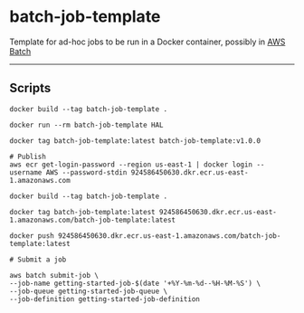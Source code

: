 # batch-job-template

Template for ad-hoc jobs to be run in a Docker container, possibly in [AWS Batch](https://aws.amazon.com/batch/)

---

## Scripts

```
docker build --tag batch-job-template .

docker run --rm batch-job-template HAL

docker tag batch-job-template:latest batch-job-template:v1.0.0

# Publish
aws ecr get-login-password --region us-east-1 | docker login --username AWS --password-stdin 924586450630.dkr.ecr.us-east-1.amazonaws.com

docker build --tag batch-job-template .

docker tag batch-job-template:latest 924586450630.dkr.ecr.us-east-1.amazonaws.com/batch-job-template:latest

docker push 924586450630.dkr.ecr.us-east-1.amazonaws.com/batch-job-template:latest

# Submit a job

aws batch submit-job \
--job-name getting-started-job-$(date '+%Y-%m-%d--%H-%M-%S') \
--job-queue getting-started-job-queue \
--job-definition getting-started-job-definition
```

